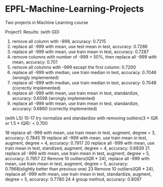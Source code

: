 # EPFL-Machine-Learning-Projects
Two projects in Machine Learning course

Project1:
Results:
(with GD)
1. remove all column with -999, accuracy: 0.7215
2. replace all -999 with mean, use test mean in test, accuracy: 0.7286
3. replace all -999 with mean, use train mean in test, accuracy: 0.7287
4. remove columns with number of -999 > 50%, then replace all -999 with mean, accuracy: 0.701
5. remove all columns with -999 except the first column: 0.7200
6. replace all -999 with median, use train median in test, accuracy: 0.7046 (wrongly implemented)
7. replace all -999 with median, use train median in test, accuracy: 0.7048 (correctly implemented)
8. replace all -999 with mean, use train mean in test, standardize, accuracy: 0.6598 (wrongly implemented)
9. replace all -999 with mean, use train mean in test, standardize, accuracy: 0.6860 (correctly implemented)

(with LS)
10-17 try normalize and standardize with removing outliers(3 * IQR or 1.5 * IQR): < 0.700

18 replace all -999 with mean, use train mean in test, augment, degree = 3, accuracy: 0.7845
19 replace all -999 with mean, use train mean in test, augment, degree = 4, accuracy: 0.7917
20 replace all -999 with mean, use train mean in test, standized, augment, degree = 4, accuracy: 0.6839
21 replace all -999 with mean, use train mean in test, augment, degree = 5, accuracy: 0.7957
22 Remove 10 outliers(IQR * 24), replace all -999 with mean, use train mean in test, augment, degree = 5, accuracy: 0.7968(slightly better than previous one)
23 Remove 10 outliers(IQR * 24), replace all -999 with mean, use train mean in test, standardize, augment, degree = 5, accuracy: 0.7780
24 4 group method, accuracy: 0.8097


